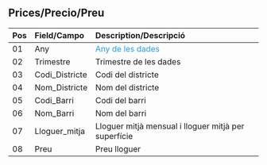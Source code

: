 ## Prices/Precio/Preu

|Pos|Field/Campo|Description/Descripció|
|:--|:----------|:---------------------|
|01|Any|<span style="color:#2d9bda">Any de les dades</span>|
|02|Trimestre|Trimestre de les dades|
|03|Codi_Districte|Codi del districte|
|04|Nom_Districte|Nom del districte|
|05|Codi_Barri|Codi del barri|
|06|Nom_Barri|Nom del barri|
|07|Lloguer_mitja|Lloguer mitjà mensual i lloguer mitjà per superfície|
|08|Preu|Preu lloguer|
